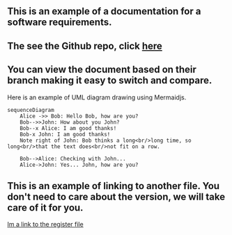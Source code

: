 ## This is an example of a documentation for a software requirements.

## The see the Github repo, click [here](https://github.com/valehelle/srs)

## You can view the document based on their branch making it easy to switch and compare.

Here is an example of UML diagram drawing using Mermaidjs.

```mermaid
sequenceDiagram
    Alice ->> Bob: Hello Bob, how are you?
    Bob-->>John: How about you John?
    Bob--x Alice: I am good thanks!
    Bob-x John: I am good thanks!
    Note right of John: Bob thinks a long<br/>long time, so long<br/>that the text does<br/>not fit on a row.

    Bob-->Alice: Checking with John...
    Alice->John: Yes... John, how are you?
```


## This is an example of linking to another file. You don't need to care about the version, we will take care of it for you.

[Im a link to the register file](./auth/register.md)

